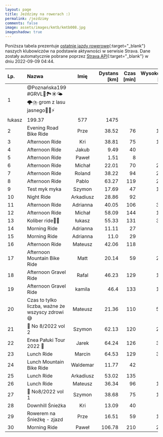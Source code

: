 ```yaml
---
layout: page
title: Jeździmy na rowerach :)
permalink: /jezdzimy
comments: false
image: assets/images/kmtb/kmtb008.jpg
imageshadow: true
---
```


Poniższa tabela prezentuje [ostatnie jazdy rowerowe](https://www.strava.com/clubs/336381){:target="_blank"} naszych klubowiczów na podstawie aktywności w serwisie Strava. Dane zostały automatycznie pobrane poprzez [Strava API](https://developers.strava.com/docs/reference/#api-Clubs-getClubActivitiesById){:target="_blank"} w dniu 2022-09-09 04:44.

Lp. | Nazwa | Imię | Dystans [km] | Czas [min] | Wysokość [m]
:--- | :--- | :---: | ---: | ---: | ---:
1|@Poznańska199 #GRVL🚴🏞️☀️🌤️🌩️⛈️ grom z lasu jasnego🌲🌳⚡
 |łukasz|199.37|577|1475
2|Evening Road Bike Ride|Prze|38.52|76|122
3|Afternoon Ride|Kri|38.81|75|123
4|Afternoon Ride|Jakub|9.49|40|50
5|Afternoon Ride|Paweł|1.51|8|6
6|Afternoon Ride|Michał|22.01|70|222
7|Afternoon Ride|Roland|38.22|94|224
8|Afternoon Ride|Pablo|63.27|119|237
9|Test myk myka|Szymon|17.69|47|154
10|Night Ride|Arkadiusz|28.86|92|77
11|Afternoon Ride|Adrianna|40.05|106|354
12|Afternoon Ride|Michał|58.09|144|195
13|Koliber ride🚴😎|łukasz|55.33|131|354
14|Morning Ride|Adrianna|11.11|27|46
15|Morning Ride|Adrianna|11.0|29|47
16|Afternoon Ride|Mateusz|42.06|118|85
17|Afternoon Mountain Bike Ride|Matt|20.14|59|263
18|Afternoon Gravel Ride|Rafal|46.23|129|161
19|Afternoon Gravel Ride|kamila|46.4|133|156
20|Czas to tylko liczba, ważne że wszyscy zdrowi 😅|Mateusz|21.36|110|563
21|💯 No 8/2022 vol 2|Szymon|62.13|120|206
22|Enea Pałuki Tour 2022 🤠|Jarek|64.24|126|356
23|Lunch Ride|Marcin|64.53|129|300
24|Lunch Mountain Bike Ride|Waldemar|11.77|42|41
25|Lunch Ride|Arkadiusz|53.02|135|54
26|Lunch Ride|Mateusz|36.34|96|147
27|💯 No8/2022 vol 1|Szymon|38.68|75|107
28|Downhill Śnieżka |Kri|13.09|40|70
29|Rowerem na Śnieżkę - zjazd |Prze|16.51|59|162
30|Morning Ride|Paweł|106.78|210|228
